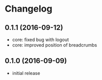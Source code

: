 # Changelog

## 0.1.1 (2016-09-12)
* core: fixed bug with logout
* core: improved position of breadcrumbs

## 0.1.0 (2016-09-09)
* initial release
